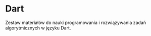 # Dart

Zestaw materiałów do nauki programowania i rozwiązywania zadań algorytmicznych w języku Dart.